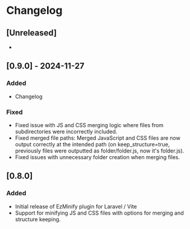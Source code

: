 # Changelog

## [Unreleased]
- 

## [0.9.0] - 2024-11-27
### Added
- Changelog

### Fixed
- Fixed issue with JS and CSS merging logic where files from subdirectories were incorrectly included.
- Fixed merged file paths: Merged JavaScript and CSS files are now output correctly at the intended path (on keep_structure=true, previously files were outputted as folder/folder.js, now it's folder.js).
- Fixed issues with unnecessary folder creation when merging files.

## [0.8.0]
### Added
- Initial release of EzMinify plugin for Laravel / Vite
- Support for minifying JS and CSS files with options for merging and structure keeping.
